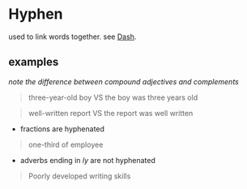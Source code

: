# Hyphen

used to link words together. see [Dash](Dash%200c3252234ba64343995ca9e29f56e188.md).

## examples

*note the difference between compound adjectives and complements*

> three-year-old boy VS the boy was three years old
> 

> well-written report VS the report was well written
> 
- fractions are hyphenated

> one-third of employee
> 
- adverbs ending in *ly* are not hyphenated

> Poorly developed writing skills
>